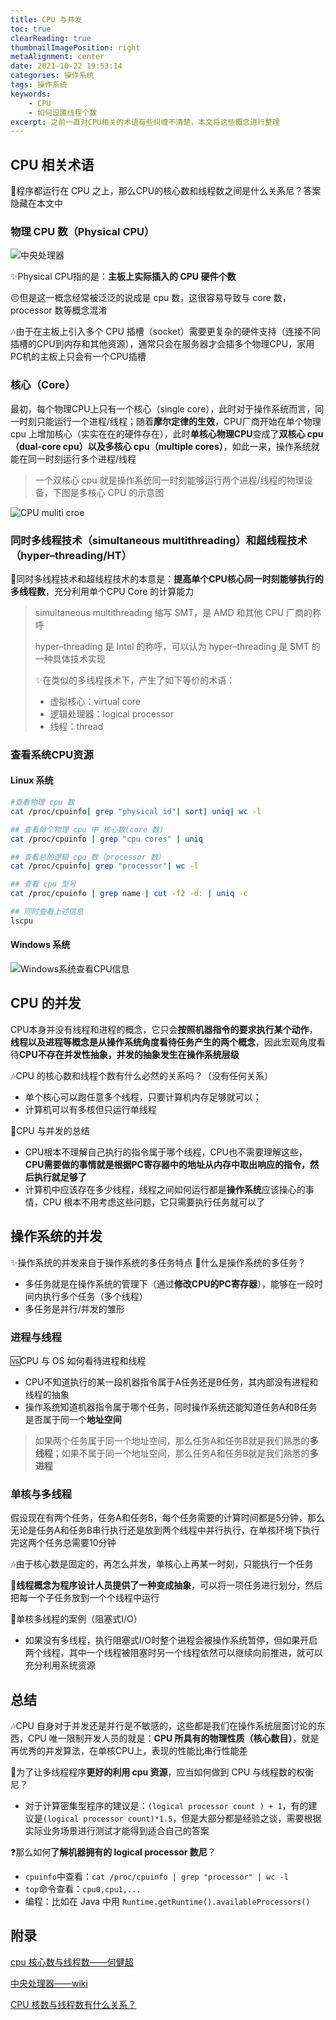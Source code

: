 ```yaml
---
title: CPU 与并发
toc: true
clearReading: true
thumbnailImagePosition: right
metaAlignment: center
date: 2021-10-22 19:53:14
categories: 操作系统
tags: 操作系统
keywords: 
    - CPU
    - 如何设置线程个数
excerpt: 之前一直对CPU相关的术语有些纠缠不清楚，本文将这些概念进行整理
---
```

<!-- toc -->
## CPU 相关术语

:thinking:程序都运行在 CPU 之上，那么CPU的核心数和线程数之间是什么关系尼？答案隐藏在本文中

### 物理 CPU 数（Physical CPU）

![中央处理器](https://cdn.jsdelivr.net/gh/pineapple-man/blogImage@main/image/1200px-Intel_Core_I7-920_Boxed_-_14.JPG)

:sparkles:Physical CPU指的是：**主板上实际插入的 CPU 硬件个数**

:persevere:但是这一概念经常被泛泛的说成是 cpu 数，这很容易导致与 core 数，processor 数等概念混淆

:notes:由于在主板上引入多个 CPU 插槽（socket）需要更复杂的硬件支持（连接不同插槽的CPU到内存和其他资源），通常只会在服务器才会插多个物理CPU，家用PC机的主板上只会有一个CPU插槽

### 核心（Core）

最初，每个物理CPU上只有一个核心（single core），此时对于操作系统而言，同一时刻只能运行一个进程/线程；随着**摩尔定律的生效**，CPU厂商开始在单个物理 cpu 上增加核心（实实在在的硬件存在），此时**单核心物理CPU**变成了**双核心 cpu（dual-core cpu）**以及**多核心 cpu（multiple cores）**，如此一来，操作系统就能在同一时刻运行多个进程/线程

> 一个双核心 cpu 就是操作系统同一时刻能够运行两个进程/线程的物理设备，下图是多核心 CPU 的示意图

![CPU muliti croe ](https://cdn.jsdelivr.net/gh/pineapple-man/blogImage@main/image/v2-e898e919d0061b49ac2fe8ac0ad190ec_720w.jpg)

### 同时多线程技术（simultaneous multithreading）和超线程技术（hyper–threading/HT）

:dart:同时多线程技术和超线程技术的本意是：**提高单个CPU核心同一时刻能够执行的多线程数**，充分利用单个CPU Core 的计算能力

> simultaneous multithreading 缩写 SMT，是 AMD 和其他 CPU 厂商的称呼
>
> hyper–threading 是 Intel 的称呼，可以认为 hyper–threading 是 SMT 的一种具体技术实现
>
> :sparkles:在类似的多线程技术下，产生了如下等价的术语：
>
> - 虚拟核心：virtual core
> - 逻辑处理器：logical processor
> - 线程：thread

### 查看系统CPU资源

#### Linux 系统

```bash
#查看物理 cpu 数
cat /proc/cpuinfo| grep "physical id"| sort| uniq| wc -l

## 查看每个物理 cpu 中 核心数(core 数)
cat /proc/cpuinfo | grep "cpu cores" | uniq

## 查看总的逻辑 cpu 数（processor 数）
cat /proc/cpuinfo| grep "processor"| wc -l

## 查看 cpu 型号
cat /proc/cpuinfo | grep name | cut -f2 -d: | uniq -c

## 同时查看上述信息
lscpu
```

#### Windows 系统

![Windows系统查看CPU信息](https://cdn.jsdelivr.net/gh/pineapple-man/blogImage@main/image/image-20211017124212223.png)

## CPU 的并发

CPU本身并没有线程和进程的概念，它只会**按照机器指令的要求执行某个动作**，**线程以及进程等概念是从操作系统角度看待任务产生的两个概念**，因此宏观角度看待**CPU不存在并发性抽象，并发的抽象发生在操作系统层级**

:notes:CPU 的核心数和线程个数有什么必然的关系吗？（没有任何关系）

- 单个核心可以跑任意多个线程，只要计算机内存足够就可以；
- 计算机可以有多核但只运行单线程

:notebook:CPU 与并发的总结

- CPU根本不理解自己执行的指令属于哪个线程，CPU也不需要理解这些，**CPU需要做的事情就是根据PC寄存器中的地址从内存中取出响应的指令，然后执行就足够了**
- 计算机中应该存在多少线程，线程之间如何运行都是**操作系统**应该操心的事情，CPU 根本不用考虑这些问题，它只需要执行任务就可以了

## 操作系统的并发

:sparkles:操作系统的并发来自于操作系统的多任务特点
:thinking:什么是操作系统的多任务？

- 多任务就是在操作系统的管理下（通过**修改CPU的PC寄存器**），能够在一段时间内执行多个任务（多个线程）
- 多任务是并行/并发的雏形

### 进程与线程

:vs:CPU 与 OS 如何看待进程和线程

- CPU不知道执行的某一段机器指令属于A任务还是B任务，其内部没有进程和线程的抽象
- 操作系统知道机器指令属于哪个任务，同时操作系统还能知道任务A和B任务是否属于同一个**地址空间**

> 如果两个任务属于同一个地址空间，那么任务A和任务B就是我们熟悉的**多线程**；如果不属于同一个地址空间，那么任务A和任务B就是我们熟悉的**多进程**

### 单核与多线程

假设现在有两个任务，任务A和任务B，每个任务需要的计算时间都是5分钟，那么无论是任务A和任务B串行执行还是放到两个线程中并行执行，在单核环境下执行完这两个任务总需要10分钟

:notes:由于核心数是固定的，再怎么并发，单核心上再某一时刻，只能执行一个任务

:older_man:**线程概念为程序设计人员提供了一种变成抽象**，可以将一项任务进行划分，然后把每一个子任务放到一个个线程中运行

:book:单核多线程的案例（阻塞式I/O）

- 如果没有多线程，执行阻塞式I/O时整个进程会被操作系统暂停，但如果开启两个线程，其中一个线程被阻塞时另一个线程依然可以继续向前推进，就可以充分利用系统资源

## 总结

:notes:CPU 自身对于并发还是并行是不敏感的，这些都是我们在操作系统层面讨论的东西，CPU 唯一限制开发人员的就是：**CPU 所具有的物理性质（核心数目）**，就是再优秀的并发算法，在单核CPU上，表现的性能比串行性能差

:thinking:为了让多线程程序**更好的利用 cpu 资源**，应当如何做到 CPU 与线程数的权衡尼？

- 对于计算密集型程序的建议是：`(logical processor count ) + 1`，有的建议是`(logical processor count)*1.5`，但是大部分都是经验之谈，需要根据实际业务场景进行测试才能得到适合自己的答案

:question:那么如何**了解机器拥有的 logical processor 数尼**？

- `cpuinfo`中查看：`cat /proc/cpuinfo | grep "processor" | wc -l`
- `top`命令查看：`cpu0,cpu1,...`
- 编程：比如在 Java 中用 `Runtime.getRuntime().availableProcessors()`

## 附录

[cpu 核心数与线程数——何健超](https://zhuanlan.zhihu.com/p/86855590)

[中央处理器——wiki](https://zh.wikipedia.org/wiki/%E4%B8%AD%E5%A4%AE%E5%A4%84%E7%90%86%E5%99%A8)

[CPU 核数与线程数有什么关系？](https://mp.weixin.qq.com/s?__biz=Mzg4OTYzODM4Mw==&amp;mid=2247485900&amp;idx=1&amp;sn=36e943eb6fe9baaf9cce64b2295136c8&amp;chksm=cfe9954cf89e1c5a83073f70e832d953e487781dbfe9c7cb55c5db241c80791bfc570e27daa8&token=985761181&lang=zh_CN#rd)
